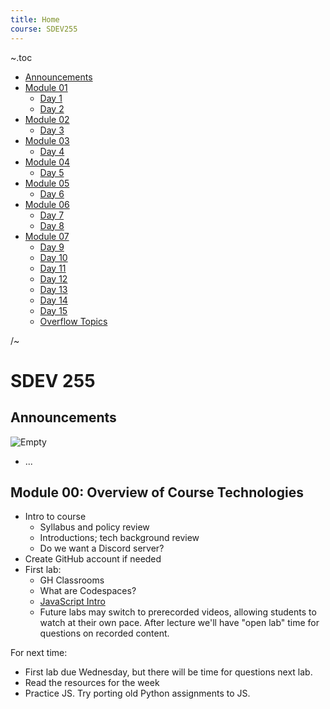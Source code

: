 ```yaml
---
title: Home
course: SDEV255
---
```


~.toc

- [Announcements](#announcements)
- [Module 01](#module-01)
  - [Day 1](#day-1)
  - [Day 2](#day-2)
- [Module 02](#module-02)
  - [Day 3](#day-3)
- [Module 03](#module-03)
  - [Day 4](#day-4)
- [Module 04](#module-04)
  - [Day 5](#day-5)
- [Module 05](#module-05)
  - [Day 6](#day-6)
- [Module 06](#module-06)
  - [Day 7](#day-7)
  - [Day 8](#day-8)
- [Module 07](#module-07)
  - [Day 9](#day-9)
  - [Day 10](#day-10)
  - [Day 11](#day-11)
  - [Day 12](#day-12)
  - [Day 13](#day-13)
  - [Day 14](#day-14)
  - [Day 15](#day-15)
  - [Overflow Topics](#overflow-topics)

/~

# SDEV 255

## Announcements

![Empty](https://encrypted-tbn0.gstatic.com/images?q=tbn:ANd9GcS1DRSnSPeoqsbaeBITkzKYK8rwadli-d-JcuREzOwcnx8-Zby_iVfQxargkOG1yv45TWg&usqp=CAU)

- ...

## Module 00: Overview of Course Technologies

- Intro to course
  - Syllabus and policy review
  - Introductions; tech background review
  - Do we want a Discord server?
- Create GitHub account if needed
- First lab:
  - GH Classrooms
  - What are Codespaces?
  - [JavaScript Intro](javascript_intro.html)
  - Future labs may switch to prerecorded videos, allowing students to watch at their own pace. After lecture we'll have "open lab" time for questions on recorded content.

For next time:

- First lab due Wednesday, but there will be time for questions next lab.
- Read the resources for the week
- Practice JS. Try porting old Python assignments to JS.

